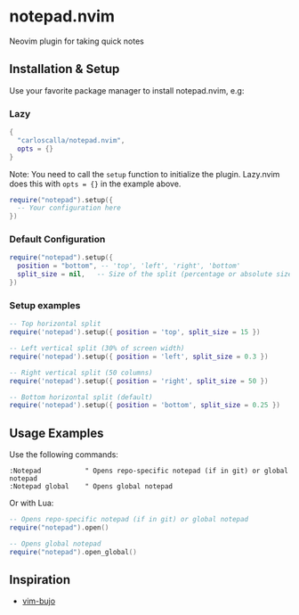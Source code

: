 # notepad.nvim

Neovim plugin for taking quick notes

## Installation & Setup

Use your favorite package manager to install notepad.nvim, e.g:

### Lazy

```lua
{
  "carloscalla/notepad.nvim",
  opts = {}
}
```

Note: You need to call the `setup` function to initialize the plugin. Lazy.nvim does
this with `opts = {}` in the example above.

```lua
require("notepad").setup({
  -- Your configuration here
})
```

### Default Configuration

```lua
require("notepad").setup({
  position = "bottom", -- 'top', 'left', 'right', 'bottom'
  split_size = nil,   -- Size of the split (percentage or absolute size). nil uses default split behavior
})
```

### Setup examples

```lua
-- Top horizontal split
require('notepad').setup({ position = 'top', split_size = 15 })

-- Left vertical split (30% of screen width)
require('notepad').setup({ position = 'left', split_size = 0.3 })

-- Right vertical split (50 columns)
require('notepad').setup({ position = 'right', split_size = 50 })

-- Bottom horizontal split (default)
require('notepad').setup({ position = 'bottom', split_size = 0.25 })
```

## Usage Examples

Use the following commands:

```vim
:Notepad           " Opens repo-specific notepad (if in git) or global notepad
:Notepad global    " Opens global notepad
```

Or with Lua:

```lua
-- Opens repo-specific notepad (if in git) or global notepad
require("notepad").open()

-- Opens global notepad
require("notepad").open_global()
```

## Inspiration

- [vim-bujo](https://github.com/vuciv/vim-bujo)
